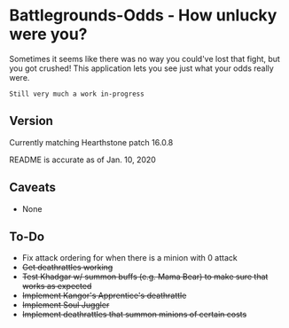 # Battlegrounds-Odds - How unlucky were you?
Sometimes it seems like there was no way you could've lost that fight, but you got crushed!  This application lets you see just what your odds really were.
```
Still very much a work in-progress
```

## Version
Currently matching Hearthstone patch 16.0.8

README is accurate as of Jan. 10, 2020

## Caveats
* None

## To-Do
* Fix attack ordering for when there is a minion with 0 attack
* ~~Get deathrattles working~~
* ~~Test Khadgar w/ summon buffs (e.g. Mama Bear) to make sure that works as expected~~
* ~~Implement Kangor's Apprentice's deathrattle~~
* ~~Implement Soul Juggler~~
* ~~Implement deathrattles that summon minions of certain costs~~
